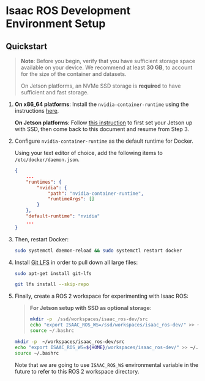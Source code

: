 # Isaac ROS Development Environment Setup

## Quickstart

> **Note**: Before you begin, verify that you have sufficient storage space available on your device. We recommend at least **30 GB**, to account for the size of the container and datasets.
>
> On Jetson platforms, an NVMe SSD storage is **required** to have sufficient and fast storage.

1. **On x86_64 platforms**: Install the `nvidia-container-runtime` using the instructions [here](https://github.com/NVIDIA/nvidia-container-runtime#installation).

   **On Jetson platforms**: Follow [this instruction](dev-env-setup_jetson.md) to first set your Jetson up with SSD, then come back to this document and resume from Step 3.

2. Configure `nvidia-container-runtime` as the default runtime for Docker.

   Using your text editor of choice, add the following items to `/etc/docker/daemon.json`.

    ```json
    {
        ...
        "runtimes": {
            "nvidia": {
                "path": "nvidia-container-runtime",
                "runtimeArgs": []
            }
        },
        "default-runtime": "nvidia"
        ...
    }
    ```

3. Then, restart Docker:

   ```bash
   sudo systemctl daemon-reload && sudo systemctl restart docker
   ```

4. Install [Git LFS](https://git-lfs.github.com/) in order to pull down all large files:  

    ```bash
    sudo apt-get install git-lfs
    ```  

    ```bash
    git lfs install --skip-repo
    ```

5. Finally, create a ROS 2 workspace for experimenting with Isaac ROS:  

    > **For Jetson setup with SSD as optional storage**:
    >
    > ```bash
    > mkdir -p  /ssd/workspaces/isaac_ros-dev/src
    > echo "export ISAAC_ROS_WS=/ssd/workspaces/isaac_ros-dev/" >> ~/.bashrc
    > source ~/.bashrc
    > ```

    ```bash
    mkdir -p  ~/workspaces/isaac_ros-dev/src
    echo "export ISAAC_ROS_WS=${HOME}/workspaces/isaac_ros-dev/" >> ~/.bashrc
    source ~/.bashrc
    ```

    Note that we are going to use `ISAAC_ROS_WS` environmental variable in the future to refer to this ROS 2 workspace directory.
